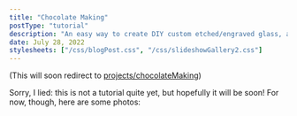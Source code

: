 ```yaml
---
title: "Chocolate Making"
postType: "tutorial"
description: "An easy way to create DIY custom etched/engraved glass, applied to shot glasses."
date: July 28, 2022
stylesheets: ["/css/blogPost.css", "/css/slideshowGallery2.css"]
---
```


(This will soon redirect to [projects/chocolateMaking](/projects/chocolateMaking))

Sorry, I lied: this is not a tutorial quite yet, but hopefully it will be soon!  For now, though, here are some photos:

<script src="/scripts/googlephotos_carousel.js" async></script>
<!-- <script src="https://cdn.jsdelivr.net/npm/publicalbum@latest/embed-ui.min.js" async></script> -->
<div class="pa-gallery-player-widget" style="width:100%; height:480px; display:none;"
  data-link="https://photos.app.goo.gl/8akefZBBLKBJsHWg8"
  data-title="Chocolate Making"
  data-description="65 new items added to shared album"
  data-delay="2">
  <object data="https://lh3.googleusercontent.com/GuvHBqe3tePqANGnD7sKApvO8if3l3TqMdwwAOFkZZM9KrBVOJVdrfwB6ixQSRPSO1YhGnGSR244Dzc0VkkCc4kR3MTsYGxbtTnjzrEn7XGc7QPPKGW7LG2qcP6hm55rpxOiHEuP5i0=w1920-h1080"></object>
  <object data="https://lh3.googleusercontent.com/Yr4PeV_Q9yzFrMw3oSHv9ejLxXDaJt3hUdxePKWWjLQUgj5_I58xEX5T6psCOD3yyePEAAwBtDkKxPVXz3x9VgomcQdQmA0mNYfeRiS_7jjAeZ3_jJgsGg6SbsDiXMckqddATmUMHc0=w1920-h1080"></object>
  <object data="https://lh3.googleusercontent.com/qQUiUgQqTayFUNlSfg2qyy48zny6xybyxm4Sp2PSFFG6sRWP3F298kRgREJsyi7ca5VDoJIBlmCyQlrXPjyRhI7xD8JlCPHfOdEiquv-ngEYu73JXzDvHteoLYVZT0ze7KMl3-wupec=w1920-h1080"></object>
  <object data="https://lh3.googleusercontent.com/7Wk6S62tzo0RLEAzI86QB929Ex-Sqm7365Ffq8QQM_1aVh42u8b9ezxKwImkrGoarojdvI8cJ87jnP7ImqYqSxEOBNSPMikx6Nqt3kko40K2vQRbML7rEAc6ejpJOiHljQYBs4BdCgw=w1920-h1080"></object>
  <object data="https://lh3.googleusercontent.com/T-yPPO-55ToiNbFC8x7CpylLs2m6hBlEFDsW5IaF1HawWrIEmbNwtRSbEASkxSHLlxL5skxqljnBMVwt17kQRz-QAaNdZ8ETj2vjWcQyrS7BJkZFXb9gafs3boGc1TU9vBBCql8Te6A=w1920-h1080"></object>
  <object data="https://lh3.googleusercontent.com/O80g3N98H2ma-bwfnQQYmYy2XGVC6B0pJ5vVnuuKV6Nr9xOyQ87XT_OXER8KeOX12-3ACoEqxb7zAHsVc0029fgtDFRqzj_gJnOd4xLhz1-Q-98EZEu-ogxOcBteXNWPUG49XETp9AQ=w1920-h1080"></object>
  <object data="https://lh3.googleusercontent.com/_6OKZ8Ed25Eiu8s5rM6bsg-0wYtYRy6YOklxZZlmxCSAwd5lt79Mfv7c19bxPHRfHqkUMo-Aqm2HRRKRhRdl4m69SwtUD-an3erHIQ-8_5UZRdM0AHhpY-Emg_N8-RZLi78RGznBOqs=w1920-h1080"></object>
  <object data="https://lh3.googleusercontent.com/6qgaMLU3jGwoFpYYYcJBySwtTMcU9FE6dAtU6YbBWT3rzsXTPHtNYvfIJxlgmXfts_Sr2aFQYkwLJX6JvinCor_ChYZpImNVzv15mAhWmBhJOLk4eZcrgO3lRiBL2V_JeQoPr79fS_4=w1920-h1080"></object>
  <object data="https://lh3.googleusercontent.com/rW9329qcZ6nAD5FjxWhgqiNmlReEdyT2dI7HB--fw4ZQz3v0C1rvrcGLaWjVSrxyR1UJv6UiTE19yppCEa0sFQIegT_4E6OMJ42LZqj6zN1_Vpl4s9SQhVnLZMtOc_-QpcCxMiUzMss=w1920-h1080"></object>
  <object data="https://lh3.googleusercontent.com/KnbUu6nobjLznS8GxrYhQk_cg-FcPeCloVfF8xAaCO-Hvoj7Ef17XDAQAWIT3gEY1VgF_YNoc0lYY_F0xb6ePmDfjrLvCoHjJOqPjkKq1I-pw64bHfw4Qy_Bpz6EML3_thBhkn_hsMQ=w1920-h1080"></object>
  <object data="https://lh3.googleusercontent.com/Y2aDCJwGNjlR2jWv8cBm2SZTmL3NZ_suebtDWHZgcO9n9zRbiztqNgpK20t4kJKCDRsz7FXfaGhBBGxgQZCEDqmtJU2WnI3aFdg2uVBVYceAEW18-vdJrCRBSHJ8QsHCbaWrQZLNfdc=w1920-h1080"></object>
  <object data="https://lh3.googleusercontent.com/EyNfwEQlgmAmX-Zah9pZ9-Du01ngsDPbTVs_I9bblw7WsD9pBME67HaRwT2Y77Wm0PZtqW1mCIqprNlOHOB3SaZkfeIx-xzOSoaYu33TZN6NvKOgjgVwMJzMWxrNFAYngxV85IMcoWo=w1920-h1080"></object>
  <object data="https://lh3.googleusercontent.com/pHcvAHUunARG5f45ZjdOvir_ypMn2oCRnyPM1UxHhle7IUmkxhWwaAcw8_FTC7hePDXaBqEPGyUm5A1-m-AxHmlkvSr37XNW_gyIr1-hl14Oy2vgc1xtw3g6KKUS06CR1pOSvopvKH0=w1920-h1080"></object>
  <object data="https://lh3.googleusercontent.com/LjjYgE6O_Q7klcRtJ0s5DAIv96optDcFEc_Rbia8SyRuu0ZZlXLdM13JHuQdMMfqvxEjYj651hTpgituup0QxcAb85LRMMfgynOXbtKMPm56QNVR2x4grGHxhgnO2fXzlJ6LJ2Kck-Y=w1920-h1080"></object>
  <object data="https://lh3.googleusercontent.com/GC8V3EvZSZ502XgYc1vHz61hD8OXNzMB_b8Kk8OfXkDjalyTrnH9APzsE10vtKFyfdRlxoUjo2nPfXmk4zg0r89VOMATf-QjDUQzfgMCFEIe3Rq7-c6sUT-E-ppvt7h5uxAs7wEMlJY=w1920-h1080"></object>
  <object data="https://lh3.googleusercontent.com/OHhLaVYAlpqystoABXAzp9tZzC4M_FSgNpPBpkcUvaxXogZMZ2gjGbAUPlMzFnmngT0MRCuqQzrzzxkkQ7EDpGjAZnFFCnQDvYD96QCo0laNEXS9aSwtOR7pCVv5nVZDBvZDhYN_bFI=w1920-h1080"></object>
  <object data="https://lh3.googleusercontent.com/jR7Ng2X8RUWsZCvlPM7L4KtEK61KmoLivYWAiggJRdp5dAeB5QK2j8Sm6xmfe8NXIS8vZR3ZlYcWGeKsdYil65mZITPiec1tP-_XdbC1eSF_S1pUrxh77rMH1_gk9bwTh-3LRnGXqIs=w1920-h1080"></object>
  <object data="https://lh3.googleusercontent.com/AhnpjGJHKLhkKbEewyBMIEZzeiQe9mdneWYjg4HrKLHwlwwQeY6fLjGr4XSNCiR4_7MudKw-0QrXc3yyS7D1x5b1YyXjy7Upeil8wn--4xvVQap9-dLQQqwJNVR_BAH9Jwhekgttlhc=w1920-h1080"></object>
  <object data="https://lh3.googleusercontent.com/_1XXpe-gr_J2WbdvM1VE70s37Qa3_fp1Mydqu1q5lxrl43PHeshRf905Mklv2z9gfdUMvIpt40cGTApUQj93d0h6C2dkUTSe1VgFKgZrOxc9aepqQJehTxdxEkLzv3_PJHoaD2FDt9o=w1920-h1080"></object>
  <object data="https://lh3.googleusercontent.com/h0pIx5CmjcpLD5LcYqk3Ocnyxvpf0IHSq4RJvubqolr1xYQzznIoyG3vrA6NlydTc_lTsqskgauit4hwllXIfUVRHvaJnTyf4l07RvF5HFoF1NMn_yraCmAbsEredekLSr-JbgkLrb0=w1920-h1080"></object>
  <object data="https://lh3.googleusercontent.com/C6FhuP9RBSXopYrfCgKsAPVCX6Oov00zip1XDq4KhdyC6vDtL7NCfiqFX8lnOIBc9XCn8dpUzA_RmQVpu0O9rVTnpFopKdSUjyovRlQ67HRrI5ug5pPhp4WkOdPtaITfuKnlLbsJKbM=w1920-h1080"></object>
  <object data="https://lh3.googleusercontent.com/9oMqLQzJg0FOWMAWEUgtlmB7AyBf_CxCzmjTIUuq6eJgVfZ5bSL1iuG_kmVJfpETKNg-ZET6Lw9zIx6ETAtJIAG6YWLGoniqvlxrq5LNHabeAEAbkec01XB7wU-zd6tCJU_HQZsqlxE=w1920-h1080"></object>
  <object data="https://lh3.googleusercontent.com/258mVDA2YI2jafwIDTNPHCtSrGcXMqtErGCZG9QsFeeKV5kZCAtmbA6wrJynpWfLjjvEU50M9R3BQgf9Ks3g5tF429ch4gSp3C0xVpQ-k1h0IsOX6D6n6Ut0h_cY54fQARB7Yu5zWR0=w1920-h1080"></object>
  <object data="https://lh3.googleusercontent.com/RosLqUceDfCIDRndMvYXtppiXd9itjAey3atCb2GhCS8yQ7JFKPddWlgetXSXzCr9PhSwByVYSymrxinWf9SHQElOybK3H-Tuhz-LR8VUCxyG1ILp3TI6IzoHIOj3Fcer4MLn5nHciQ=w1920-h1080"></object>
  <object data="https://lh3.googleusercontent.com/JRsqBn9bGIszdZsS3ij3g-BHULpzHoGxZ51W1CHv_y4CEVm_j0pVQEIYjaBytObKLTaA8QGpDflGELPLSNpZBGG6mLBbL37FGbjU0XZrQskCfWflWNziIU502Kd7bBIYbkjGqtaqL7A=w1920-h1080"></object>
  <object data="https://lh3.googleusercontent.com/iRW3QskJ_cXpzfJwTqJUNI7Pzrb2zqH4Eme238uIl9pGSMegV8EcgzLcWCnZ_nOf-788vwwTAyIDDWWO3Ga1zGFmxq3mDDS_vdqUEXzu9r1uAg5s89xNIj8nmVh0ZBppGqSRS59VfEI=w1920-h1080"></object>
  <object data="https://lh3.googleusercontent.com/Sqpeucpt4mEwsloEucjeaWEhqHGAZUAUK_NZvDLj87vauOLdy7QKk0DlqHePL6C4k-Frp11AYWKyYRVXKKiCma4dU_8o97YRVkYbe4dImf5-mDc_npoqoPayzDJ0bLuAUHqQqfrqqFQ=w1920-h1080"></object>
  <object data="https://lh3.googleusercontent.com/czzB-lzHwvB687gtLBTnayntXul9VKisiVxpiEyBjfg1oxD3PkpmlHjPXvAPUqF-iGQhZizTCDMbIR7k2qGJFRws08mHHEj1eSfnGNGs2QbPnCWeLkLLvyyOIp22EOEVV3rnC5Mp8XE=w1920-h1080"></object>
  <object data="https://lh3.googleusercontent.com/Vo4KiJ3kD_fscZ1VfLTWVNa6mxSsrrOVXre22kWKB3-iXBuKBTzOeB39iiKYblSc-9G6Ot1QbeqeW745R8BwAhPLgHlggy4B8BdKjwjvSvv1S5E1_iSSXUCgZU9WZ8W3PGrIviqc9_U=w1920-h1080"></object>
  <object data="https://lh3.googleusercontent.com/Ahk53cpUJVnAb38KdPLawuZLB6x2ECuTA9P4l-sAoNYFnT_J9RozdaxqQfHHjlLYpTRsxgrrQIF3wwiVonybmwRO_JWkEfUsTyal9f6KPXUayq3fN8f64rjAKuR-PY5CUoodDrllzjE=w1920-h1080"></object>
  <object data="https://lh3.googleusercontent.com/30EDG0KAj2RODAGSB-QZatHJ9dUXTz7FDghrvcbhup8oQ4721Rj49rROa4vsq-JSAFfTS0bFk0ELEeU7ovOpNvdfDFFJgd_5iOSY5ZBg6kUV-yZriMY05rynoAPietKbwca9MdsZbyA=w1920-h1080"></object>
  <object data="https://lh3.googleusercontent.com/ZC_nDtGhIoFrgIvhSA9arAh2FAqMDxf_c1IGAUcZvFRl46tgf6jC1w3t8zHoablSQH-rqZYyttzUlGy75wP4_xdDQn_Y3kKQOsiD-qb-1uxi2OW10YMw2d88Xq6XfeK5mbpLZSA7bMg=w1920-h1080"></object>
  <object data="https://lh3.googleusercontent.com/HBzINI4pGkjMUVTztS7FdEC2GbaXqKO4f2Y1x1Vail8lN0iyyWV4D4BdG2rGatBtsb3iSUZ9ViUN830SWEANoB6m3HBRaeJ6UrOj-5tlf6f3aYZCw7H3Lb8a1_w86YCeAdfHP4ZH510=w1920-h1080"></object>
  <object data="https://lh3.googleusercontent.com/HWjYVgv9cfuXwr3RgyjDVvDFbs8Qlz2D5bGCo6U_yf4hkO_hwQ2Ra7fPdZzq4bFRgLHdweWRcG3YABw9Wgh_gOES8iMaEqOGT4sxJLxz7A1xrpXsVo6KG6xiOg8oTCffaChEXtbnmcs=w1920-h1080"></object>
  <object data="https://lh3.googleusercontent.com/yR2qbEyLP_PiFr-qVm29KYVUyxZxLt2Onuq_eUmRvSXOLLG4_gZYyJN4kFWqStp7ZDkR4zkejG9v7N1CDs54E_xfcA6028GwvLoPZl6wx3QXVZtyz9S19QWIdd9AqFkIDN-fhKRqg9U=w1920-h1080"></object>
  <object data="https://lh3.googleusercontent.com/jwNyMl4o4Sp5cekYtQ2wuGs5WsWAdWQpjpQ1yyugnlsxSWT2agzo03zCaGZQJ-omzYiX04pqyPkeCW9m5DA9E2bk3V-hafDsKiHslOoli7QM3bLlZcdV1yDVlNePfZHjBQ1G8Rh53Cw=w1920-h1080"></object>
  <object data="https://lh3.googleusercontent.com/fHTT-VqGKvmwRjGzCzTgk2_Dj0exwk1wK5j6fy_pc2k9YBPUHHwguxUeIUJJWf8SbYWN0bkCRypYV4esLL4AIvJYxMI5jfMsn0gXgh9OO9fPBoawPmrRpXcE0hvzuAZyzZ11PPPu7SM=w1920-h1080"></object>
  <object data="https://lh3.googleusercontent.com/jETF2lMenz4SHlUd4gM5P_ll7qYZlyFpU6z8XFr2HRuuKlneQEeBhfu9nVRvuBHXCE3-qOETqd1GrIE68oKvhCMtJQcir61qJbU4KI_4ig0qvDYMzh2BbrtOOldKCf_Ve_FR6HqiV6E=w1920-h1080"></object>
  <object data="https://lh3.googleusercontent.com/GJL6PX08QvehcIiXusC4pHmM3KCnWleMwDgADxUxkxAOSbs5Ka7jag8Jj5KvDRUQHChfVofEZu4vgm7dkx9yHnCfzxXLE7DNs3DhYEvgC8Rlr43Ka1z0Wxgp9nWql96Xz6GGgcgHii4=w1920-h1080"></object>
  <object data="https://lh3.googleusercontent.com/u9pRUZp43yCGbwZWvE_Mv0HOz5_J4p-s_yHDvSsu6ky8cqRmjr8ibkeokTZRgVXVvOXHl0fga-cfh-GEnLKWpw2agwwGx2EdhGtzRFdo7wbKPAQ495-QgvkVS-lG6YnBa92OUF0niQI=w1920-h1080"></object>
  <object data="https://lh3.googleusercontent.com/d0LQDpJ8mDaljtIW467x4mPxU0O8hqwbn_bMwmAfd3sLn0Sg7M2xsNmjOmKqs74hdatMQAaafMjIfOkYECxxzfnH8vzRPBn-QcWi8betRwHHZN-FFCGma51lYvBk9a29rkgJSfi6-oU=w1920-h1080"></object>
  <object data="https://lh3.googleusercontent.com/C-x9LaqSDZrVaMl0j3xK96IUg1oXM3N3Q2EQ4dTEc5PPour1b0TvGR8xy4-fB0a28Nl_Ftmz-lQlHyxPbKUwsFgF2kg2PlLP452Z4ayfXhSoewrrcrKbso5pATVeAdbQsDEDjbsCrAU=w1920-h1080"></object>
  <object data="https://lh3.googleusercontent.com/pf3fCcooMrqVnGnl3-m2f36kFAnL2s_vW47vx09tfXZJbgFQmsZXPW4DqdXFL0HgJ1cvXPqQoO-BeUmTmzqjnTLK4S2oH9Ha-g7FfWCTSdLgwDZIYcjXoCo0OVM7ayPTEzRflmdylJU=w1920-h1080"></object>
  <object data="https://lh3.googleusercontent.com/NKvANfN8uN4qA55WryXzPq0Xs5mDuQkHCuveq6IJ8fpXqbqJLweA5Tg1n0II9v3U9JqP7wqO84xTgeVK9DV38Pagw5L-ctcSKOSRVPn8mQn4Pz13gkMT-IkYw9bvGJQkMvjiukZuYlg=w1920-h1080"></object>
  <object data="https://lh3.googleusercontent.com/CYBiikuViF9tOkbhavNaOmsHLOQ6ncYUbNscZvEZ8AtA4nQu1zuFDQLI3w831H2boIOb1WPj-zWuV4lkM3ewqjVqtW874cIWgMO38zPp4hsZu6EKsjdW1wpF45gQzhXUUSAk47wb-mQ=w1920-h1080"></object>
  <object data="https://lh3.googleusercontent.com/__X9z1ifQRyGm5FVkxdiN24ERi3X51yagpD5bJjZxvBwE8D0iAz1lerL4Gjdm-ivIOT80Xwi2IbGMRBpcq4ZpwNTMJ_B51R3RgVBVgLPUB8v1850S0X0iFzpDwd_xKUg4uVK1M1g49o=w1920-h1080"></object>
  <object data="https://lh3.googleusercontent.com/jh5B0jyxOP3a7KnIphv9BCTcklhy4fJttcRHAuGOVIkZeoHKZ5S1nbl0vyDjt0BOfwo8ZxXSHB6PQvNQg5ni6OayohUSKLjiLXxLbfAyjGpFNecl-etp5qDdpCoMSiw4GRDu_04a2Sw=w1920-h1080"></object>
  <object data="https://lh3.googleusercontent.com/EXLF-J2j89Al3fUIRM3kVSaqhmkRxTNZmtpUZvv0FkTSWoX7KbXMP1uPYus378LuG0W_pC-143EEmR-ty6BXvSEh6j072QaZeH2PB6Vts6IMNtZOpcHmv99sDNDebF_-AvJdzInKxMU=w1920-h1080"></object>
  <object data="https://lh3.googleusercontent.com/S8pqW_EYILE6OHq8Hb-D7kGsfdLz-_pjTRcd0ChegZEVUtqEYeWq7wgDMA15-Lk3rv0yZIfPEogo1pOlv_gqdtkIsaAdUBOkeUUi-6C9E-JLo7ooVjc675iAE0Rew35TkPThUZKuyfQ=w1920-h1080"></object>
  <object data="https://lh3.googleusercontent.com/24e_RlMur-MB9yLtEyi4IprVw54_fG7EV7yxDijmGuWfQDqbuCL1huQZ2ct8pW3RM_cO3vE0PDVZ-KhpN3og2fg3pdp5HUdr2BAbJkEjY2BIakxVvm_4vJWrpTf4IuwE5bE5GazliTg=w1920-h1080"></object>
  <object data="https://lh3.googleusercontent.com/JTOBfCxWgPpEN59vO7MqTQ6Klz6P19IPz1XNsIkJ5ZyddJ9icTyCEdbHygpvw6IckR33cwCwZcHuZt9HeGUCWkh1FZ2EzTxYKyM-d3g7dDCKqcL48zue2i2qXQWaWxD2L0QQmFvWwZI=w1920-h1080"></object>
  <object data="https://lh3.googleusercontent.com/tXFh_Hw_3Hngu5cRyxByVHNpXq6zPIOEb5rJvHNT60o306fjNGweTKE-_RHH7zk3TrYKaMyiW29dAgYUZoRbnOrX7GbiR4Yme8GiVzQuOqPwmo-WNb5s8UKPKJO8Lfvi5ChVYCv3Bn4=w1920-h1080"></object>
  <object data="https://lh3.googleusercontent.com/nVvTVyIucNxQrt341SIzQdeqGj2bvh8F2fvuHrkIQv-VERZsH8q6Lptux7-w6kAFHQoCivyJJC9i0X0YeG-GoiccrK02le5MQxMV7uWrsepH--vPLRHZrSE-JiOeebXmmt8N84Q6Nec=w1920-h1080"></object>
  <object data="https://lh3.googleusercontent.com/k3YyP6_Jmor12QVd3qu_KBHzmkSbWTTLMlNtgGm4Aio2tyMb0zMdD4PT6___4Ma5AYGkNY9QdYYbwgj1Ll4K5gVqa6aOYqKTE_br2CubP0vvk7BVneJ4hiwL_ksH6qVUBTTc0A5BUjg=w1920-h1080"></object>
  <object data="https://lh3.googleusercontent.com/0SmdsH0gwr2txiWbRuRzCe9rNvipYcmvpkjc6I0vpZBSugjtmjLB0n3FfIYbJ7rFvXmbE0JfCiCXCeI4GS4lwk9_QjvUgOazdtBHyNOjXsbx4w7GmWFl7Y2RTKStad8qZRc08Iu06tE=w1920-h1080"></object>
  <object data="https://lh3.googleusercontent.com/wjzknrbKgPrwVP5UPNUv8jSqACRIH6aQELFmQGBYI2gAwZGNYgIbOdnpEspiXxhLvMEncVAe6L1ZW_5nd5axwrvqCx7tvouIC7qOYuYMHFfGCbiIsweB56NjSeBemBLj9V4U-tfogHo=w1920-h1080"></object>
  <object data="https://lh3.googleusercontent.com/disutzJsSdRhdHRYtdUc8bem05s-DE2ZSc4DJz6eKH0exQenWSRSd0HnmX3GIoIk-URMwF0V7f0qpzTj5KgewAAMP1F1KywvnXdVbgCZ_KsB6N5vDCy-KVztIl6Jy8aej7w-H-KWvSY=w1920-h1080"></object>
  <object data="https://lh3.googleusercontent.com/HrYCfBXjo6xAtG0qiWgF_Xc6OXaTKgWHZ1Pk8cLvnzkf591unA-TOVns3Z_qmC35-s6ubsAKDfn8MnTtMfuK8KcXoSwTBwtiMqsKMGp59VKBt0Bjy8JsqZ78ifuf5iaSlJ5ZW-Hc8iI=w1920-h1080"></object>
  <object data="https://lh3.googleusercontent.com/AZJSAFQVtMHnbR9tYqwnghFw9F9QO5Qvm0XdJbeP3if4Z4B_Tf2gNEPV35hi5oADBYU-ArYHgtaTOOSjH0pLMUHp6F56XOsn6cXN-Qn9weFG1jJoQ6JxmkVa9kUdvAybzj5sAQe2xhE=w1920-h1080"></object>
  <object data="https://lh3.googleusercontent.com/Srws3TI178X3EREjqDRl9YtWac7to4i_ErB-er5Jkr1erGJ2Ki40ONK1bOpXiuRVTeCopw7gRBrESjRKwxCFS61FdwNcTNo2fbRRPHFNQK33clEFNO1IyZnEPP3tcDnuyy4hcjaXfgM=w1920-h1080"></object>
  <object data="https://lh3.googleusercontent.com/1v7ru_Glbd3XpNzoJQO7myB_RPhwa7MJm7yHSfCBndmOwiw-iVBZKT6FgM389ediBIvjAdWRgCylU9kqvGFlirzvMsczvgu1tTvEQrhYYepbcEWNiOjEotgYyPv1KvKHXeQgrfajeW8=w1920-h1080"></object>
  <object data="https://lh3.googleusercontent.com/BkunCWsdOn_Xev9QfBoH0cFf-OA8Tzp4U7710Io4lcSGrToB-Gitni2Ji0pNPHNYbawfbEYnSJkDmRYH7hJUj_JXSBaQkk90loTrIJJoBU8L2R08Cpe5T7KPuLPwFTYFvfektZVewtY=w1920-h1080"></object>
  <object data="https://lh3.googleusercontent.com/D9fOsts05ljcL33rnvI7gwEFUM-N5yKOn7JqCi-mfG_jIDsTObi2JkPceZhhevn6pSJlzWCi3Na6GoubSkR9RZw0mN3ZSi9d4FDC_s8gGV9pLkOXezg3Hkxy2KiIZVaryiI3cfe40X4=w1920-h1080"></object>
  <object data="https://lh3.googleusercontent.com/LEDFSy3K2SyVjihfwsvKJq_xsRF_ytvlADTaqKkiWSzjlgvGbONSXJS_iuOdjEGjL8iFObQN8j1miRaGjLQqIje07VRl-6aMDJMm_gQjQh3aa19-G7arue1QtxYC5hYnNASgounHs0k=w1920-h1080"></object>
  <object data="https://lh3.googleusercontent.com/-bN8_K7cYswuo5xVrrwzbVdtIBvvkgmy-JPzWAuwZMZ2mMuYPGGDgtSYsEwHwpNlGyVypPiDR66R_1Hxk0cSBQz8UYooDje6tvg3cVPuw3gSt-71r2_W3RN5qE3K7xYnFBVTLHlo39A=w1920-h1080"></object>
</div>
